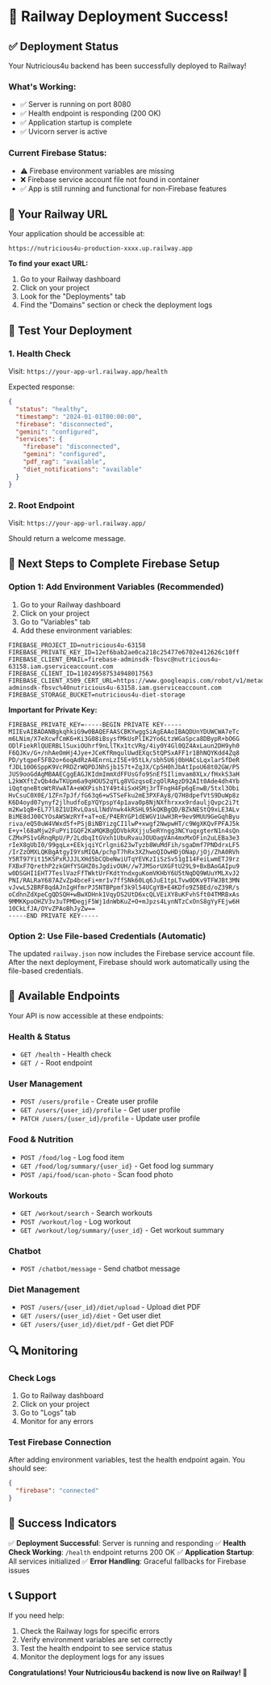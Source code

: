 # 🎉 Railway Deployment Success!

## ✅ Deployment Status
Your Nutricious4u backend has been successfully deployed to Railway!

### What's Working:
- ✅ Server is running on port 8080
- ✅ Health endpoint is responding (200 OK)
- ✅ Application startup is complete
- ✅ Uvicorn server is active

### Current Firebase Status:
- ⚠️ Firebase environment variables are missing
- ❌ Firebase service account file not found in container
- ✅ App is still running and functional for non-Firebase features

## 🔗 Your Railway URL

Your application should be accessible at:
```
https://nutricious4u-production-xxxx.up.railway.app
```

**To find your exact URL:**
1. Go to your Railway dashboard
2. Click on your project
3. Look for the "Deployments" tab
4. Find the "Domains" section or check the deployment logs

## 🧪 Test Your Deployment

### 1. Health Check
Visit: `https://your-app-url.railway.app/health`

Expected response:
```json
{
  "status": "healthy",
  "timestamp": "2024-01-01T00:00:00",
  "firebase": "disconnected",
  "gemini": "configured",
  "services": {
    "firebase": "disconnected",
    "gemini": "configured",
    "pdf_rag": "available",
    "diet_notifications": "available"
  }
}
```

### 2. Root Endpoint
Visit: `https://your-app-url.railway.app/`

Should return a welcome message.

## 🔧 Next Steps to Complete Firebase Setup

### Option 1: Add Environment Variables (Recommended)

1. Go to your Railway dashboard
2. Click on your project
3. Go to "Variables" tab
4. Add these environment variables:

```
FIREBASE_PROJECT_ID=nutricious4u-63158
FIREBASE_PRIVATE_KEY_ID=12ef6bab2ae0ca218c25477e6702e412626c10ff
FIREBASE_CLIENT_EMAIL=firebase-adminsdk-fbsvc@nutricious4u-63158.iam.gserviceaccount.com
FIREBASE_CLIENT_ID=110249587534948017563
FIREBASE_CLIENT_X509_CERT_URL=https://www.googleapis.com/robot/v1/metadata/x509/firebase-adminsdk-fbsvc%40nutricious4u-63158.iam.gserviceaccount.com
FIREBASE_STORAGE_BUCKET=nutricious4u-diet-storage
```

**Important for Private Key:**
```
FIREBASE_PRIVATE_KEY=-----BEGIN PRIVATE KEY-----
MIIEvAIBADANBgkqhkiG9w0BAQEFAASCBKYwggSiAgEAAoIBAQDUnYDUWCWA7eTc
m6LNim/X7eXcwfCmK6+Ki3G08iBsysfMkUsPlIK2Yo6LtzWGaSpca8DBypR+bO6G
ODlFiekRlQUERBLlSuxiOUhrf9nLlTKx1tcVRg/4iy0Y4Gl0QZ4AxLaun2DH9yh0
F6QJKv/G+/nhAeOmHj4Jye+JCeKfRmqulUwdEXqc5tQPSxAFF1r1BhNQYKdd4Zq8
PD/ytqpeF5FB2o+6oqAdRzA4EnrnLzI5E+95tLk/sbh5U6j0bHACsLqxlarSfDeR
fJDL10O6SppK9VcPRDZrWQPDJNhSjb157t+ZqJX/Cp5H0hJbAtIpoU68t02GW/P5
JUS9ooGdAgMBAAECggEAGJKIdmImmXdFFUsGfo9SnEfSIlimvam8XLx/fHxkS3aH
L2kWXftZvQb4dwTKUpm6a9qHOU52qYLg8VGzqsoEzgOlRAgzD92AIt0Ade4dh4Yb
iQqtqneBtoWtRVwATA+eWXPish1Y49t4iSxHSMj3rTFngH4Fp6gEnwB/5txl3Obi
HvCsuC0X0E/1ZFn7pJf/fG63q6+wSTSeFku2mE3PXFAy8/Q7H8dpefVtS9DuWp8z
K6D4oyd07ynyf2jlhudfoEpYQYpspY4p1ava0p8NjNXfhrxxx9rdauljQvpc2i7t
m2Kw1qB+EL77l8Z1UIRvLOasLlNdVnwk4kRSHL95kQKBgQD/BZkNEStQ9xLE3ALv
BiME8dJ00CYOsAWSWzRYf+aT+oE/P4ERYGP1dEWGV1UwH3R+9ev9MUU9GeGqhByu
riva/eQ50uW4VWxd5f+PSjBiNBYizgCI1lwP+xwgf2NwpwHT/c9WgXKQvFPFAJ5k
E+y+l68aMjw2FuPYiIGQF2KaMQKBgQDVbkRXjju5eRYngg3NCYuqxgterN1n4sQn
CZMxPS1vGRnqRpU/P/2LdbqItGVxh1UbuRvauJOUOagVAn4mxMxOFin2uLEBa3e3
rIeX8gUbI0/99gqLx+EEkjqiYCrlgni623wTyzb8WuMdFih/sgaDmf7PNDdrxLF5
/IrZzOMXLQKBgAtgyI9YsMIQA/pchpT7hRx3XZhwoQIOwHDjONap/jOj/ZhA0RVh
Y5RT97Yit15KSPxRJJJLXHd5bCQbeNwiUTqYEVKzIiSzSv51gI14FeiLwmETJ9rz
FXBxF7QrethP2zkGHfYSGHZ0sJgdivOUH//w7JMSorUXGFtU29L9+BxBAoGAIpu9
w0DSGHI1EHT7TeslVazFfTWktUrFKdtYndxguKomVKHbY6U5tNqDQ9WUuYMLXvJ2
PNI/RALRaY687AZvZp4bceFi+mr1v7ffSNk60Lq6JuE1tpLTvw0DKv9TFWJBt3MN
vJvwL52BRF8qdAJnIgHfmrPJ5NTBPpmf3k9l54UCgYB+E4KDfo9Z5BEd/oZ39R/s
oCdhnZdXpeCgQDSQH+wBwXDHnk1VqyDS2UtD6xcQLVEiXY8uKFvhSft04TMRBxAs
9MMKKpoOHZV3v3uTPMDegjF5Wj1dnWbKuZ+O+mJpzs4LynNTzCxOnS8gYyFEjw6H
10CkLfJA/OYvZPAoBhJyZw==
-----END PRIVATE KEY-----
```

### Option 2: Use File-based Credentials (Automatic)

The updated `railway.json` now includes the Firebase service account file. After the next deployment, Firebase should work automatically using the file-based credentials.

## 🚀 Available Endpoints

Your API is now accessible at these endpoints:

### Health & Status
- `GET /health` - Health check
- `GET /` - Root endpoint

### User Management
- `POST /users/profile` - Create user profile
- `GET /users/{user_id}/profile` - Get user profile
- `PATCH /users/{user_id}/profile` - Update user profile

### Food & Nutrition
- `POST /food/log` - Log food item
- `GET /food/log/summary/{user_id}` - Get food log summary
- `POST /api/food/scan-photo` - Scan food photo

### Workouts
- `GET /workout/search` - Search workouts
- `POST /workout/log` - Log workout
- `GET /workout/log/summary/{user_id}` - Get workout summary

### Chatbot
- `POST /chatbot/message` - Send chatbot message

### Diet Management
- `POST /users/{user_id}/diet/upload` - Upload diet PDF
- `GET /users/{user_id}/diet` - Get user diet
- `GET /users/{user_id}/diet/pdf` - Get diet PDF

## 🔍 Monitoring

### Check Logs
1. Go to Railway dashboard
2. Click on your project
3. Go to "Logs" tab
4. Monitor for any errors

### Test Firebase Connection
After adding environment variables, test the health endpoint again. You should see:
```json
{
  "firebase": "connected"
}
```

## 🎯 Success Indicators

✅ **Deployment Successful**: Server is running and responding
✅ **Health Check Working**: `/health` endpoint returns 200 OK
✅ **Application Startup**: All services initialized
✅ **Error Handling**: Graceful fallbacks for Firebase issues

## 📞 Support

If you need help:
1. Check the Railway logs for specific errors
2. Verify environment variables are set correctly
3. Test the health endpoint to see service status
4. Monitor the deployment logs for any issues

**Congratulations! Your Nutricious4u backend is now live on Railway! 🎉** 
